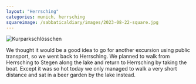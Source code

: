 ```yaml
---
layout: "Herrsching"
categories: munich, herrsching
squareimage: /sabbaticaldiary/images/2023-08-22-square.jpg
---
```

<img src="/sabbaticaldiary/images/2023-08-22.jpg" alt="Kurparkschlösschen" class="center">

We thought it would be a good idea to go for another excursion using public transport, so we went back to Herrsching. We planned to walk from Herrsching to Stegen along the lake and return to Herrsching by taking the boat. Except it was so hot today we only managed to walk a very short distance and sat in a beer garden by the lake instead.